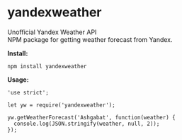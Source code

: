 # yandexweather
Unofficial Yandex Weather API <br/>
NPM package for getting weather forecast from Yandex.

**Install:**
```
npm install yandexweather
```

**Usage:**
```
'use strict';

let yw = require('yandexweather');

yw.getWeatherForecast('Ashgabat', function(weather) {
  console.log(JSON.stringify(weather, null, 2));
});
```

